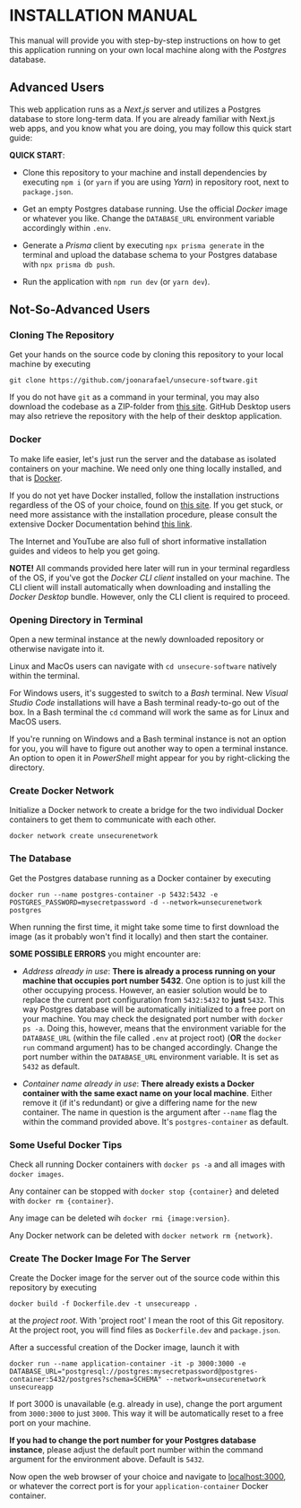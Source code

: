 # INSTALLATION MANUAL

This manual will provide you with step-by-step instructions on how to get this application running on your own local machine along with the _Postgres_ database.

## Advanced Users

This web application runs as a _Next.js_ server and utilizes a Postgres database to store long-term data. If you are already familiar with Next.js web apps, and you know what you are doing, you may follow this quick start guide:

**QUICK START**:

- Clone this repository to your machine and install dependencies by executing `npm i` (or `yarn` if you are using _Yarn_) in repository root, next to `package.json`.

- Get an empty Postgres database running. Use the official _Docker_ image or whatever you like. Change the `DATABASE_URL` environment variable accordingly within `.env`.

- Generate a _Prisma_ client by executing `npx prisma generate` in the terminal and upload the database schema to your Postgres database with `npx prisma db push`.

- Run the application with `npm run dev` (or `yarn dev`).

## Not-So-Advanced Users

### Cloning The Repository

Get your hands on the source code by cloning this repository to your local machine by executing

```
git clone https://github.com/joonarafael/unsecure-software.git
```

If you do not have `git` as a command in your terminal, you may also download the codebase as a ZIP-folder from [this site](https://github.com/joonarafael/unsecure-software/releases "Unsecure Software Releases"). GitHub Desktop users may also retrieve the repository with the help of their desktop application.

### Docker

To make life easier, let's just run the server and the database as isolated containers on your machine. We need only one thing locally installed, and that is [Docker](https://www.docker.com/ "Docker").

If you do not yet have Docker installed, follow the installation instructions regardless of the OS of your choice, found on [this site](https://www.docker.com/get-started/ "Docker - Get Started"). If you get stuck, or need more assistance with the installation procedure, please consult the extensive Docker Documentation behind [this link](https://docs.docker.com/desktop/ "Overview of Docker Desktop").

The Internet and YouTube are also full of short informative installation guides and videos to help you get going.

**NOTE!** All commands provided here later will run in your terminal regardless of the OS, if you've got the _Docker CLI client_ installed on your machine. The CLI client will install automatically when downloading and installing the _Docker Desktop_ bundle. However, only the CLI client is required to proceed.

### Opening Directory in Terminal

Open a new terminal instance at the newly downloaded repository or otherwise navigate into it.

Linux and MacOs users can navigate with `cd unsecure-software` natively within the terminal.

For Windows users, it's suggested to switch to a _Bash_ terminal. New _Visual Studio Code_ installations will have a Bash terminal ready-to-go out of the box. In a Bash terminal the `cd` command will work the same as for Linux and MacOS users.

If you're running on Windows and a Bash terminal instance is not an option for you, you will have to figure out another way to open a terminal instance. An option to open it in _PowerShell_ might appear for you by right-clicking the directory.

### Create Docker Network

Initialize a Docker network to create a bridge for the two individual Docker containers to get them to communicate with each other.

```
docker network create unsecurenetwork
```

### The Database

Get the Postgres database running as a Docker container by executing

```
docker run --name postgres-container -p 5432:5432 -e POSTGRES_PASSWORD=mysecretpassword -d --network=unsecurenetwork postgres
```

When running the first time, it might take some time to first download the image (as it probably won't find it locally) and then start the container.

**SOME POSSIBLE ERRORS** you might encounter are:

- _Address already in use_: **There is already a process running on your machine that occupies port number 5432**. One option is to just kill the other occupying process. However, an easier solution would be to replace the current port configuration from `5432:5432` to **just** `5432`. This way Postgres database will be automatically initialized to a free port on your machine. You may check the designated port number with `docker ps -a`. Doing this, however, means that the environment variable for the `DATABASE_URL` (within the file called `.env` at project root) (**OR** the `docker run` command argument) has to be changed accordingly. Change the port number within the `DATABASE_URL` environment variable. It is set as `5432` as default.

- _Container name already in use_: **There already exists a Docker container with the same exact name on your local machine**. Either remove it (if it's redundant) or give a differing name for the new container. The name in question is the argument after `--name` flag the within the command provided above. It's `postgres-container` as default.

### Some Useful Docker Tips

Check all running Docker containers with `docker ps -a` and all images with `docker images`.

Any container can be stopped with `docker stop {container}` and deleted with `docker rm {container}`.

Any image can be deleted wih `docker rmi {image:version}`.

Any Docker network can be deleted with `docker network rm {network}`.

### Create The Docker Image For The Server

Create the Docker image for the server out of the source code within this repository by executing

```
docker build -f Dockerfile.dev -t unsecureapp .
```

at the _project root_. With 'project root' I mean the root of this Git repository. At the project root, you will find files as `Dockerfile.dev` and `package.json`.

After a successful creation of the Docker image, launch it with

```
docker run --name application-container -it -p 3000:3000 -e DATABASE_URL="postgresql://postgres:mysecretpassword@postgres-container:5432/postgres?schema=SCHEMA" --network=unsecurenetwork unsecureapp
```

If port 3000 is unavailable (e.g. already in use), change the port argument from `3000:3000` to just `3000`. This way it will be automatically reset to a free port on your machine.

**If you had to change the port number for your Postgres database instance**, please adjust the default port number within the command argument for the environment above. Default is `5432`.

Now open the web browser of your choice and navigate to [localhost:3000](http://localhost:3000 "Your localhost:3000"), or whatever the correct port is for your `application-container` Docker container.
